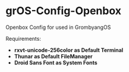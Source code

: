 grOS-Config-Openbox
===================
Openbox Config for used in GrombyangOS

Requirements:

+ **rxvt-unicode-256color as Default Terminal**
+ **Thunar as Default FileManager**
+ **Droid Sans Font as System Fonts**
